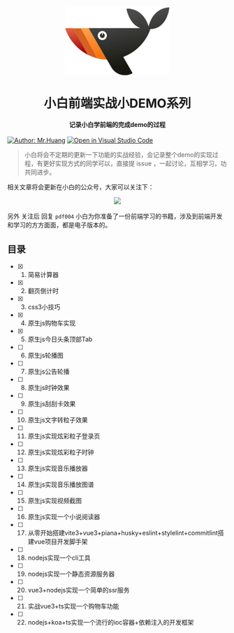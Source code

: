 <!-- markdownlint-disable -->
<p align="center">
  <img width="240" src="./resource/logo4.png?raw=true" style="text-align: center;"/>
</p>
<h1 align="center">小白前端实战小DEMO系列</h1>
<h4 align="center">记录小白学前端的完成demo的过程</h4>

[![Author: Mr.Huang](https://img.shields.io/badge/作者-小白-blue.svg?style=for-the-badge)](https://zukmb.cn) [![Open in Visual Studio Code](https://img.shields.io/badge/-open%20in%20vscode-blue?style=for-the-badge&logo=visualstudiocode)](https://github.dev/newcodercircle/front-demo-training)

> 小白将会不定期的更新一下功能的实战经验，会记录整个demo的实现过程，有更好实现方式的同学可以，直接提 issue ，一起讨论，互相学习，功共同进步。

相关文章将会更新在小白的公众号，大家可以关注下：

<p align="center">
  <img width="400" src="./resource/logo2.png?raw=true" style="text-align: center;"/>
</p>

另外 关注后 回复 `pdf004` 小白为你准备了一份前端学习的书籍，涉及到前端开发和学习的方方面面，都是电子版本的。

## 目录

- [x] 1. 简易计算器
- [x] 2. 翻页倒计时
- [x] 3. css3小技巧
- [x] 4. 原生js购物车实现
- [x] 5. 原生js今日头条顶部Tab
- [ ] 6. 原生js轮播图
- [ ] 7. 原生js公告轮播
- [ ] 8. 原生js时钟效果
- [ ] 9. 原生js刮刮卡效果
- [ ] 10. 原生js文字转粒子效果
- [ ] 11. 原生js实现炫彩粒子登录页
- [ ] 12. 原生js实现炫彩粒子时钟
- [ ] 13. 原生js实现音乐播放器
- [ ] 14. 原生js实现音乐播放图谱
- [ ] 15. 原生js实现视频截图
- [ ] 16. 原生js实现一个小说阅读器
- [ ] 17. 从零开始搭建vite3+vue3+piana+husky+eslint+stylelint+commitlint搭建vue项目开发脚手架
- [ ] 18. nodejs实现一个cli工具
- [ ] 19. nodejs实现一个静态资源服务器
- [ ] 20. vue3+nodejs实现一个简单的ssr服务
- [ ] 21. 实战vue3+ts实现一个购物车功能
- [ ] 22. nodejs+koa+ts实现一个流行的ioc容器+依赖注入的开发框架

